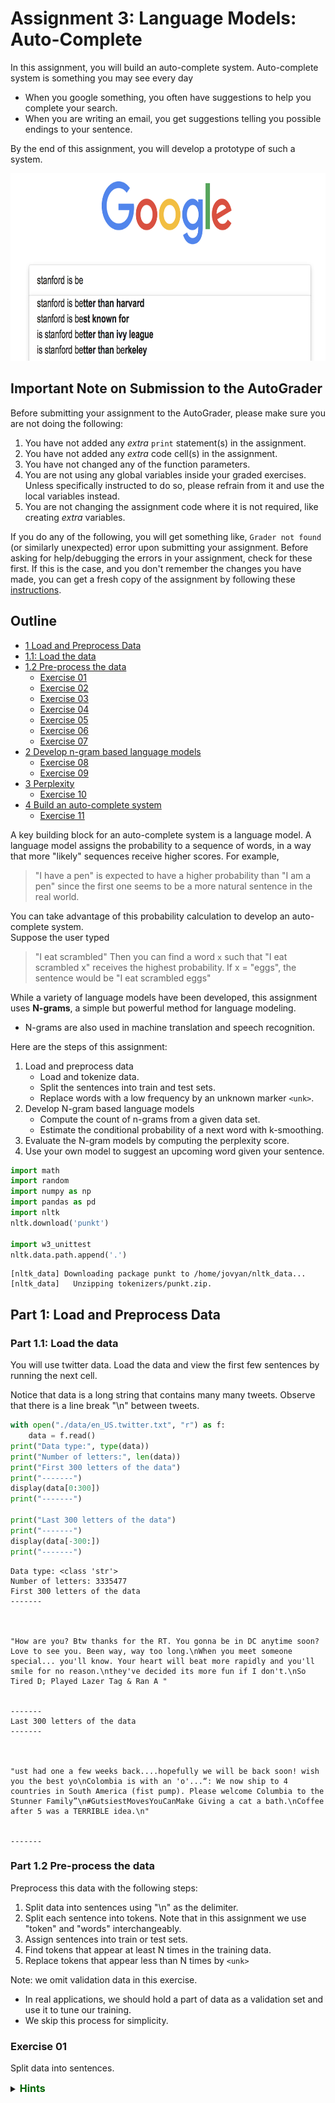 # Assignment 3: Language Models: Auto-Complete

In this assignment, you will build an auto-complete system.  Auto-complete system is something you may see every day
- When you google something, you often have suggestions to help you complete your search. 
- When you are writing an email, you get suggestions telling you possible endings to your sentence.  

By the end of this assignment, you will develop a prototype of such a system.

<img src = "./images/stanford.png" style="width:700px;height:300px;"/>

## Important Note on Submission to the AutoGrader

Before submitting your assignment to the AutoGrader, please make sure you are not doing the following:

1. You have not added any _extra_ `print` statement(s) in the assignment.
2. You have not added any _extra_ code cell(s) in the assignment.
3. You have not changed any of the function parameters.
4. You are not using any global variables inside your graded exercises. Unless specifically instructed to do so, please refrain from it and use the local variables instead.
5. You are not changing the assignment code where it is not required, like creating _extra_ variables.

If you do any of the following, you will get something like, `Grader not found` (or similarly unexpected) error upon submitting your assignment. Before asking for help/debugging the errors in your assignment, check for these first. If this is the case, and you don't remember the changes you have made, you can get a fresh copy of the assignment by following these [instructions](https://www.coursera.org/learn/probabilistic-models-in-nlp/supplement/saGQf/how-to-refresh-your-workspace).

## Outline
- [1 Load and Preprocess Data](#1)
- [1.1: Load the data](#1.1)
- [1.2 Pre-process the data](#1.2)
    - [Exercise 01](#ex-01)
    - [Exercise 02](#ex-02)
    - [Exercise 03](#ex-03)
    - [Exercise 04](#ex-04)
    - [Exercise 05](#ex-05)
    - [Exercise 06](#ex-06)
    - [Exercise 07](#ex-07)
- [2 Develop n-gram based language models](#2)
    - [Exercise 08](#ex-08)
    - [Exercise 09](#ex-09)    
- [3 Perplexity](#3)
    - [Exercise 10](#ex-10)
- [4 Build an auto-complete system](#4)
    - [Exercise 11](#ex-11)

A key building block for an auto-complete system is a language model.
A language model assigns the probability to a sequence of words, in a way that more "likely" sequences receive higher scores.  For example, 
>"I have a pen" 
is expected to have a higher probability than 
>"I am a pen"
since the first one seems to be a more natural sentence in the real world.

You can take advantage of this probability calculation to develop an auto-complete system.  
Suppose the user typed 
>"I eat scrambled"
Then you can find a word `x`  such that "I eat scrambled x" receives the highest probability.  If x = "eggs", the sentence would be
>"I eat scrambled eggs"

While a variety of language models have been developed, this assignment uses **N-grams**, a simple but powerful method for language modeling.
- N-grams are also used in machine translation and speech recognition. 


Here are the steps of this assignment:

1. Load and preprocess data
    - Load and tokenize data.
    - Split the sentences into train and test sets.
    - Replace words with a low frequency by an unknown marker `<unk>`.
1. Develop N-gram based language models
    - Compute the count of n-grams from a given data set.
    - Estimate the conditional probability of a next word with k-smoothing.
1. Evaluate the N-gram models by computing the perplexity score.
1. Use your own model to suggest an upcoming word given your sentence. 


```python
import math
import random
import numpy as np
import pandas as pd
import nltk
nltk.download('punkt')

import w3_unittest
nltk.data.path.append('.')
```

    [nltk_data] Downloading package punkt to /home/jovyan/nltk_data...
    [nltk_data]   Unzipping tokenizers/punkt.zip.


<a name='1'></a>
## Part 1: Load and Preprocess Data

<a name='1.1'></a>
### Part 1.1: Load the data
You will use twitter data.
Load the data and view the first few sentences by running the next cell.

Notice that data is a long string that contains many many tweets.
Observe that there is a line break "\n" between tweets.


```python
with open("./data/en_US.twitter.txt", "r") as f:
    data = f.read()
print("Data type:", type(data))
print("Number of letters:", len(data))
print("First 300 letters of the data")
print("-------")
display(data[0:300])
print("-------")

print("Last 300 letters of the data")
print("-------")
display(data[-300:])
print("-------")
```

    Data type: <class 'str'>
    Number of letters: 3335477
    First 300 letters of the data
    -------



    "How are you? Btw thanks for the RT. You gonna be in DC anytime soon? Love to see you. Been way, way too long.\nWhen you meet someone special... you'll know. Your heart will beat more rapidly and you'll smile for no reason.\nthey've decided its more fun if I don't.\nSo Tired D; Played Lazer Tag & Ran A "


    -------
    Last 300 letters of the data
    -------



    "ust had one a few weeks back....hopefully we will be back soon! wish you the best yo\nColombia is with an 'o'...“: We now ship to 4 countries in South America (fist pump). Please welcome Columbia to the Stunner Family”\n#GutsiestMovesYouCanMake Giving a cat a bath.\nCoffee after 5 was a TERRIBLE idea.\n"


    -------


<a name='1.2'></a>
### Part 1.2 Pre-process the data

Preprocess this data with the following steps:

1. Split data into sentences using "\n" as the delimiter.
1. Split each sentence into tokens. Note that in this assignment we use "token" and "words" interchangeably.
1. Assign sentences into train or test sets.
1. Find tokens that appear at least N times in the training data.
1. Replace tokens that appear less than N times by `<unk>`


Note: we omit validation data in this exercise.
- In real applications, we should hold a part of data as a validation set and use it to tune our training.
- We skip this process for simplicity.

<a name='ex-01'></a>
### Exercise 01

Split data into sentences.

<details>    
<summary>
    <font size="3" color="darkgreen"><b>Hints</b></font>
</summary>
<p>
<ul>
    <li> Use <a href="https://docs.python.org/3/library/stdtypes.html?highlight=split#str.split" >str.split</a> </li>
</ul>
</p>


```python
# UNIT TEST COMMENT: Candidate for Table Driven Tests 
### UNQ_C1 GRADED_FUNCTION: split_to_sentences ###
def split_to_sentences(data):
    """
    Split data by linebreak "\n"
    
    Args:
        data: str
    
    Returns:
        A list of sentences
    """
    ### START CODE HERE ###
    sentences = data.split("\n")
    ### END CODE HERE ###
    
    # Additional clearning (This part is already implemented)
    # - Remove leading and trailing spaces from each sentence
    # - Drop sentences if they are empty strings.
    sentences = [s.strip() for s in sentences]
    sentences = [s for s in sentences if len(s) > 0]
    
    return sentences    
```


```python
# test your code
x = """
I have a pen.\nI have an apple. \nAh\nApple pen.\n
"""
print(x)

split_to_sentences(x)
```

    
    I have a pen.
    I have an apple. 
    Ah
    Apple pen.
    
    





    ['I have a pen.', 'I have an apple.', 'Ah', 'Apple pen.']



Expected answer: 
```CPP
['I have a pen.', 'I have an apple.', 'Ah', 'Apple pen.']
```


```python
# Test your function
w3_unittest.test_split_to_sentences(split_to_sentences)
```

    [92m All tests passed


<a name='ex-02'></a>
### Exercise 02
The next step is to tokenize sentences (split a sentence into a list of words). 
- Convert all tokens into lower case so that words which are capitalized (for example, at the start of a sentence) in the original text are treated the same as the lowercase versions of the words.
- Append each tokenized list of words into a list of tokenized sentences.

<details>    
<summary>
    <font size="3" color="darkgreen"><b>Hints</b></font>
</summary>
<p>
<ul>
    <li>Use <a href="https://docs.python.org/3/library/stdtypes.html?highlight=split#str.lower" >str.lower</a> to convert strings to lowercase. </li>
    <li>Please use <a href="https://www.nltk.org/api/nltk.tokenize.html#nltk.tokenize.punkt.PunktLanguageVars.word_tokenize" >nltk.word_tokenize</a> to split sentences into tokens.</li>
    <li>If you used str.split instead of nltk.word_tokenize, there are additional edge cases to handle, such as the punctuation (comma, period) that follows a word.</li>
</ul>
</p>



```python
# UNIT TEST COMMENT: Candidate for Table Driven Tests 
### UNQ_C2 GRADED_FUNCTION: tokenize_sentences ###
def tokenize_sentences(sentences):
    """
    Tokenize sentences into tokens (words)
    
    Args:
        sentences: List of strings
    
    Returns:
        List of lists of tokens
    """
    
    # Initialize the list of lists of tokenized sentences
    tokenized_sentences = []
    ### START CODE HERE ###
    
    # Go through each sentence
    for sentence in sentences: # complete this line
        
        # Convert to lowercase letters
        sentence = sentence.lower()
        
        # Convert into a list of words
        tokenized = nltk.word_tokenize(sentence)
        
        # append the list of words to the list of lists
        tokenized_sentences.append(tokenized)
    
    ### END CODE HERE ###
    
    return tokenized_sentences
```


```python
# test your code
sentences = ["Sky is blue.", "Leaves are green.", "Roses are red."]
tokenize_sentences(sentences)
```




    [['sky', 'is', 'blue', '.'],
     ['leaves', 'are', 'green', '.'],
     ['roses', 'are', 'red', '.']]



### Expected output

```CPP
[['sky', 'is', 'blue', '.'],
 ['leaves', 'are', 'green', '.'],
 ['roses', 'are', 'red', '.']]
```


```python
# Test your function
w3_unittest.test_tokenize_sentences(tokenize_sentences)
```

    [92m All tests passed


<a name='ex-03'></a>
### Exercise 03


Use the two functions that you have just implemented to get the tokenized data.
- split the data into sentences
- tokenize those sentences


```python
# UNIT TEST COMMENT: Candidate for Table Driven Tests 
### UNQ_C3 GRADED_FUNCTION: get_tokenized_data ###
def get_tokenized_data(data):
    """
    Make a list of tokenized sentences
    
    Args:
        data: String
    
    Returns:
        List of lists of tokens
    """
    ### START CODE HERE ###
    
    # Get the sentences by splitting up the data
    sentences = split_to_sentences(data)
    
    # Get the list of lists of tokens by tokenizing the sentences
    tokenized_sentences = tokenize_sentences(sentences)
    
    ### END CODE HERE ###
    
    return tokenized_sentences
```


```python
# test your function
x = "Sky is blue.\nLeaves are green\nRoses are red."
get_tokenized_data(x)
```




    [['sky', 'is', 'blue', '.'],
     ['leaves', 'are', 'green'],
     ['roses', 'are', 'red', '.']]



##### Expected outcome

```CPP
[['sky', 'is', 'blue', '.'],
 ['leaves', 'are', 'green'],
 ['roses', 'are', 'red', '.']]
```


```python
# Test your function
w3_unittest.test_get_tokenized_data(get_tokenized_data)
```

    [92m All tests passed


### Split into train and test sets

Now run the cell below to split data into training and test sets.


```python
tokenized_data = get_tokenized_data(data)
random.seed(87)
random.shuffle(tokenized_data)

train_size = int(len(tokenized_data) * 0.8)
train_data = tokenized_data[0:train_size]
test_data = tokenized_data[train_size:]
```


```python
print("{} data are split into {} train and {} test set".format(
    len(tokenized_data), len(train_data), len(test_data)))

print("First training sample:")
print(train_data[0])
      
print("First test sample")
print(test_data[0])
```

    47961 data are split into 38368 train and 9593 test set
    First training sample:
    ['i', 'personally', 'would', 'like', 'as', 'our', 'official', 'glove', 'of', 'the', 'team', 'local', 'company', 'and', 'quality', 'production']
    First test sample
    ['that', 'picture', 'i', 'just', 'seen', 'whoa', 'dere', '!', '!', '>', '>', '>', '>', '>', '>', '>']


##### Expected output

```CPP
47961 data are split into 38368 train and 9593 test set
First training sample:
['i', 'personally', 'would', 'like', 'as', 'our', 'official', 'glove', 'of', 'the', 'team', 'local', 'company', 'and', 'quality', 'production']
First test sample
['that', 'picture', 'i', 'just', 'seen', 'whoa', 'dere', '!', '!', '>', '>', '>', '>', '>', '>', '>']
```

<a name='ex-04'></a>
### Exercise 04

You won't use all the tokens (words) appearing in the data for training.  Instead, you will use the more frequently used words.  
- You will focus on the words that appear at least N times in the data.
- First count how many times each word appears in the data.

You will need a double for-loop, one for sentences and the other for tokens within a sentence.


<details>    
<summary>
    <font size="3" color="darkgreen"><b>Hints</b></font>
</summary>
<p>
<ul>
    <li>If you decide to import and use defaultdict, remember to cast the dictionary back to a regular 'dict' before returning it. </li>
</ul>
</p>



```python
# UNIT TEST COMMENT: Candidate for Table Driven Tests 
### UNQ_C4 GRADED_FUNCTION: count_words ###
def count_words(tokenized_sentences):
    """
    Count the number of word appearence in the tokenized sentences
    
    Args:
        tokenized_sentences: List of lists of strings
    
    Returns:
        dict that maps word (str) to the frequency (int)
    """
            
    word_counts = {}
    ### START CODE HERE ###
    
    # Loop through each sentence
    for sentence in tokenized_sentences: # complete this line
        
        # Go through each token in the sentence
        for token in sentence: # complete this line

            # If the token is not in the dictionary yet, set the count to 1
            if not token in word_counts: # complete this line with the proper condition
                word_counts[token] = 1
            
            # If the token is already in the dictionary, increment the count by 1
            else:
                word_counts[token] += 1

    ### END CODE HERE ###
    
    return word_counts
```


```python
# test your code
tokenized_sentences = [['sky', 'is', 'blue', '.'],
                       ['leaves', 'are', 'green', '.'],
                       ['roses', 'are', 'red', '.']]
count_words(tokenized_sentences)
```




    {'sky': 1,
     'is': 1,
     'blue': 1,
     '.': 3,
     'leaves': 1,
     'are': 2,
     'green': 1,
     'roses': 1,
     'red': 1}



##### Expected output

Note that the order may differ.

```CPP
{'sky': 1,
 'is': 1,
 'blue': 1,
 '.': 3,
 'leaves': 1,
 'are': 2,
 'green': 1,
 'roses': 1,
 'red': 1}
```


```python
# Test your function
w3_unittest.test_count_words(count_words)
```

    [92m All tests passed


### Handling 'Out of Vocabulary' words

If your model is performing autocomplete, but encounters a word that it never saw during training, it won't have an input word to help it determine the next word to suggest. The model will not be able to predict the next word because there are no counts for the current word. 
- This 'new' word is called an 'unknown word', or <b>out of vocabulary (OOV)</b> words.
- The percentage of unknown words in the test set is called the <b> OOV </b> rate. 

To handle unknown words during prediction, use a special token to represent all unknown words 'unk'. 
- Modify the training data so that it has some 'unknown' words to train on.
- Words to convert into "unknown" words are those that do not occur very frequently in the training set.
- Create a list of the most frequent words in the training set, called the <b> closed vocabulary </b>. 
- Convert all the other words that are not part of the closed vocabulary to the token 'unk'. 




<a name='ex-05'></a>
### Exercise 05

You will now create a function that takes in a text document and a threshold `count_threshold`.
- Any word whose count is greater than or equal to the threshold `count_threshold` is kept in the closed vocabulary.
- Returns the word closed vocabulary list. 


```python
# UNIT TEST COMMENT: Candidate for Table Driven Tests 
### UNQ_C5 GRADED_FUNCTION: get_words_with_nplus_frequency ###
def get_words_with_nplus_frequency(tokenized_sentences, count_threshold):
    """
    Find the words that appear N times or more
    
    Args:
        tokenized_sentences: List of lists of sentences
        count_threshold: minimum number of occurrences for a word to be in the closed vocabulary.
    
    Returns:
        List of words that appear N times or more
    """
    # Initialize an empty list to contain the words that
    # appear at least 'minimum_freq' times.
    closed_vocab = []
    
    # Get the word couts of the tokenized sentences
    # Use the function that you defined earlier to count the words
    word_counts = count_words(tokenized_sentences)
    
    ### START CODE HERE ###
#   UNIT TEST COMMENT: Whole thing can be one-lined with list comprehension
#   filtered_words = None
    
    # for each word and its count
    for word, cnt in word_counts.items(): # complete this line
        
        # check that the word's count
        # is at least as great as the minimum count
        if cnt >= count_threshold: # complete this line with the proper condition
            
            # append the word to the list
            closed_vocab.append(word)
    ### END CODE HERE ###
    
    return closed_vocab
```


```python
# test your code
tokenized_sentences = [['sky', 'is', 'blue', '.'],
                       ['leaves', 'are', 'green', '.'],
                       ['roses', 'are', 'red', '.']]
tmp_closed_vocab = get_words_with_nplus_frequency(tokenized_sentences, count_threshold=2)
print(f"Closed vocabulary:")
print(tmp_closed_vocab)
```

    Closed vocabulary:
    ['.', 'are']


##### Expected output

```CPP
Closed vocabulary:
['.', 'are']
```


```python
# Test your function
w3_unittest.test_get_words_with_nplus_frequency(get_words_with_nplus_frequency)
```

    [92m All tests passed


<a name='ex-06'></a>
### Exercise 06

The words that appear `count_threshold` times or more are in the closed vocabulary. 
- All other words are regarded as `unknown`.
- Replace words not in the closed vocabulary with the token `<unk>`.


```python
# UNIT TEST COMMENT: Candidate for Table Driven Tests 
### UNQ_C6 GRADED_FUNCTION: replace_oov_words_by_unk ###
def replace_oov_words_by_unk(tokenized_sentences, vocabulary, unknown_token="<unk>"):
    """
    Replace words not in the given vocabulary with '<unk>' token.
    
    Args:
        tokenized_sentences: List of lists of strings
        vocabulary: List of strings that we will use
        unknown_token: A string representing unknown (out-of-vocabulary) words
    
    Returns:
        List of lists of strings, with words not in the vocabulary replaced
    """
    
    # Place vocabulary into a set for faster search
    vocabulary = set(vocabulary)
    
    # Initialize a list that will hold the sentences
    # after less frequent words are replaced by the unknown token
    replaced_tokenized_sentences = []
    
    # Go through each sentence
    for sentence in tokenized_sentences:
        
        # Initialize the list that will contain
        # a single sentence with "unknown_token" replacements
        replaced_sentence = []
        ### START CODE HERE (Replace instances of 'None' with your code) ###

        # for each token in the sentence
        for token in sentence: # complete this line
            
            # Check if the token is in the closed vocabulary
            if token in vocabulary: # complete this line with the proper condition
                # If so, append the word to the replaced_sentence
                replaced_sentence.append(token)
            else:
                # otherwise, append the unknown token instead
                replaced_sentence.append(unknown_token)
        ### END CODE HERE ###
        
        # Append the list of tokens to the list of lists
        replaced_tokenized_sentences.append(replaced_sentence)
    return replaced_tokenized_sentences
```


```python
tokenized_sentences = [["dogs", "run"], ["cats", "sleep"]]
vocabulary = ["dogs", "sleep"]
tmp_replaced_tokenized_sentences = replace_oov_words_by_unk(tokenized_sentences, vocabulary)
print(f"Original sentence:")
print(tokenized_sentences)
print(f"tokenized_sentences with less frequent words converted to '<unk>':")
print(tmp_replaced_tokenized_sentences)
```

    Original sentence:
    [['dogs', 'run'], ['cats', 'sleep']]
    tokenized_sentences with less frequent words converted to '<unk>':
    [['dogs', '<unk>'], ['<unk>', 'sleep']]


### Expected answer

```CPP
Original sentence:
[['dogs', 'run'], ['cats', 'sleep']]
tokenized_sentences with less frequent words converted to '<unk>':
[['dogs', '<unk>'], ['<unk>', 'sleep']]
```


```python
# Test your function
w3_unittest.test_replace_oov_words_by_unk(replace_oov_words_by_unk)
```

    [92m All tests passed


<a name='ex-07'></a>
### Exercise 07

Now we are ready to process our data by combining the functions that you just implemented.

1. Find tokens that appear at least count_threshold times in the training data.
1. Replace tokens that appear less than count_threshold times by "<unk\>" both for training and test data.


```python
# UNIT TEST COMMENT: Candidate for Table Driven Tests 
### UNQ_C7 GRADED_FUNCTION: preprocess_data ###
def preprocess_data(train_data, test_data, count_threshold, unknown_token="<unk>", get_words_with_nplus_frequency=get_words_with_nplus_frequency, replace_oov_words_by_unk=replace_oov_words_by_unk):
    """
    Preprocess data, i.e.,
        - Find tokens that appear at least N times in the training data.
        - Replace tokens that appear less than N times by "<unk>" both for training and test data.        
    Args:
        train_data, test_data: List of lists of strings.
        count_threshold: Words whose count is less than this are 
                      treated as unknown.
    
    Returns:
        Tuple of
        - training data with low frequent words replaced by "<unk>"
        - test data with low frequent words replaced by "<unk>"
        - vocabulary of words that appear n times or more in the training data
    """
    ### START CODE HERE ###

    # Get the closed vocabulary using the train data
    vocabulary = get_words_with_nplus_frequency(train_data, count_threshold)
    
    # For the train data, replace less common words with "<unk>"
    train_data_replaced = replace_oov_words_by_unk(train_data, vocabulary, unknown_token)
    
    # For the test data, replace less common words with "<unk>"
    test_data_replaced = replace_oov_words_by_unk(test_data, vocabulary, unknown_token)
    
    ### END CODE HERE ###
    return train_data_replaced, test_data_replaced, vocabulary
```


```python
# test your code
tmp_train = [['sky', 'is', 'blue', '.'],
     ['leaves', 'are', 'green']]
tmp_test = [['roses', 'are', 'red', '.']]

tmp_train_repl, tmp_test_repl, tmp_vocab = preprocess_data(tmp_train, 
                                                           tmp_test, 
                                                           count_threshold = 1
                                                          )

print("tmp_train_repl")
print(tmp_train_repl)
print()
print("tmp_test_repl")
print(tmp_test_repl)
print()
print("tmp_vocab")
print(tmp_vocab)
```

    tmp_train_repl
    [['sky', 'is', 'blue', '.'], ['leaves', 'are', 'green']]
    
    tmp_test_repl
    [['<unk>', 'are', '<unk>', '.']]
    
    tmp_vocab
    ['sky', 'is', 'blue', '.', 'leaves', 'are', 'green']


##### Expected outcome

```CPP
tmp_train_repl
[['sky', 'is', 'blue', '.'], ['leaves', 'are', 'green']]

tmp_test_repl
[['<unk>', 'are', '<unk>', '.']]

tmp_vocab
['sky', 'is', 'blue', '.', 'leaves', 'are', 'green']
```


```python
# Test your function
w3_unittest.test_preprocess_data(preprocess_data)
```

    [92m All tests passed


### Preprocess the train and test data
Run the cell below to complete the preprocessing both for training and test sets.


```python
minimum_freq = 2
train_data_processed, test_data_processed, vocabulary = preprocess_data(train_data, 
                                                                        test_data, 
                                                                        minimum_freq)
```


```python
print("First preprocessed training sample:")
print(train_data_processed[0])
print()
print("First preprocessed test sample:")
print(test_data_processed[0])
print()
print("First 10 vocabulary:")
print(vocabulary[0:10])
print()
print("Size of vocabulary:", len(vocabulary))
```

    First preprocessed training sample:
    ['i', 'personally', 'would', 'like', 'as', 'our', 'official', 'glove', 'of', 'the', 'team', 'local', 'company', 'and', 'quality', 'production']
    
    First preprocessed test sample:
    ['that', 'picture', 'i', 'just', 'seen', 'whoa', 'dere', '!', '!', '>', '>', '>', '>', '>', '>', '>']
    
    First 10 vocabulary:
    ['i', 'personally', 'would', 'like', 'as', 'our', 'official', 'glove', 'of', 'the']
    
    Size of vocabulary: 14821


##### Expected output

```CPP
First preprocessed training sample:
['i', 'personally', 'would', 'like', 'as', 'our', 'official', 'glove', 'of', 'the', 'team', 'local', 'company', 'and', 'quality', 'production']

First preprocessed test sample:
['that', 'picture', 'i', 'just', 'seen', 'whoa', 'dere', '!', '!', '>', '>', '>', '>', '>', '>', '>']

First 10 vocabulary:
['i', 'personally', 'would', 'like', 'as', 'our', 'official', 'glove', 'of', 'the']

Size of vocabulary: 14821
```

You are done with the preprocessing section of the assignment.
Objects `train_data_processed`, `test_data_processed`, and `vocabulary` will be used in the rest of the exercises.

<a name='2'></a>
## Part 2: Develop n-gram based language models

In this section, you will develop the n-grams language model.
- Assume the probability of the next word depends only on the previous n-gram.
- The previous n-gram is the series of the previous 'n' words.

The conditional probability for the word at position 't' in the sentence, given that the words preceding it are $w_{t-n}\cdots w_{t-2}, w_{t-1}$ is:

$$ P(w_t | w_{t-n}\dots w_{t-1} ) \tag{1}$$

You can estimate this probability  by counting the occurrences of these series of words in the training data.
- The probability can be estimated as a ratio, where
- The numerator is the number of times word 't' appears after words t-n through t-1 appear in the training data.
- The denominator is the number of times word t-n through t-1 appears in the training data.


$$ \hat{P}(w_t | w_{t-n} \dots w_{t-1}) = \frac{C(w_{t-n}\dots w_{t-1}, w_t)}{C(w_{t-n}\dots w_{t-1})} \tag{2} $$


- The function $C(\cdots)$ denotes the number of occurence of the given sequence. 
- $\hat{P}$ means the estimation of $P$. 
- Notice that denominator of the equation (2) is the number of occurence of the previous $n$ words, and the numerator is the same sequence followed by the word $w_t$.

Later, you will modify the equation (2) by adding k-smoothing, which avoids errors when any counts are zero.

The equation (2) tells us that to estimate probabilities based on n-grams, you need the counts of n-grams (for denominator) and (n+1)-grams (for numerator).

<a name='ex-08'></a>
### Exercise 08
Next, you will implement a function that computes the counts of n-grams for an arbitrary number $n$.

When computing the counts for n-grams, prepare the sentence beforehand by prepending $n-1$ starting markers "<s\>" to indicate the beginning of the sentence.  
- For example, in the tri-gram model (n=3), a sequence with two start tokens "<s\>" should predict the first word of a sentence.
- So, if the sentence is "I like food", modify it to be "<s\> <s\> I like food".
- Also prepare the sentence for counting by appending an end token "<e\>" so that the model can predict when to finish a sentence.

Technical note: In this implementation, you will store the counts as a dictionary.
- The key of each key-value pair in the dictionary is a **tuple** of n words (and not a list)
- The value in the key-value pair is the number of occurrences.  
- The reason for using a tuple as a key instead of a list is because a list in Python is a mutable object (it can be changed after it is first created).  A tuple is "immutable", so it cannot be altered after it is first created.  This makes a tuple suitable as a data type for the key in a dictionary.
- Although for a n-gram you need to use n-1 starting markers for a sentence, you will want to prepend n starting markers in order to use them to compute the initial probability for the (n+1)-gram later in the assignment.

<details>    
<summary>
    <font size="3" color="darkgreen"><b>Hints</b></font>
</summary>
<p>
<ul>
    <li> To prepend or append, you can create lists and concatenate them using the + operator </li>
    <li> To create a list of a repeated value, you can follow this syntax: <code>['a'] * 3</code> to get <code>['a','a','a']</code> </li>
    <li>To set the range for index 'i', think of this example: An n-gram where n=2 (bigram), and the sentence is length N=5 (including one start token and one end token).  So the index positions are <code>[0,1,2,3,4]</code>.  The largest index 'i' where a bigram can start is at position i=3, because the word tokens at position 3 and 4 will form the bigram. </li>
    <li>Remember that the <code>range()</code> function excludes the value that is used for the maximum of the range.  <code> range(3) </code> produces (0,1,2) but excludes 3. </li>
</ul>
</p>



```python
# UNIT TEST COMMENT: Candidate for Table Driven Tests 
### UNQ_C8 GRADED FUNCTION: count_n_grams ###
def count_n_grams(data, n, start_token='<s>', end_token = '<e>'):
    """
    Count all n-grams in the data
    
    Args:
        data: List of lists of words
        n: number of words in a sequence
    
    Returns:
        A dictionary that maps a tuple of n-words to its frequency
    """
    
    # Initialize dictionary of n-grams and their counts
    n_grams = {}

    ### START CODE HERE ###
    
    # Go through each sentence in the data
    for sentence in data: # complete this line
        
        # prepend start token n times, and  append the end token one time
        sentence = [start_token]*n + sentence + [end_token]
        
        # convert list to tuple
        # So that the sequence of words can be used as
        # a key in the dictionary
        sentence = tuple(sentence)
        
        # Use 'i' to indicate the start of the n-gram
        # from index 0
        # to the last index where the end of the n-gram
        # is within the sentence.
        
        for i in range(len(sentence) - (n - 1)): # complete this line

            # Get the n-gram from i to i+n
            n_gram = sentence[i: i + n]
            
            # check if the n-gram is in the dictionary
            if n_gram in n_grams: # complete this line with the proper condition
            
                # Increment the count for this n-gram
                n_grams[n_gram] += 1
            else:
                # Initialize this n-gram count to 1
                n_grams[n_gram] = 1
    
            ### END CODE HERE ###
    return n_grams
```


```python
# test your code
# CODE REVIEW COMMENT: Outcome does not match expected outcome
sentences = [['i', 'like', 'a', 'cat'],
             ['this', 'dog', 'is', 'like', 'a', 'cat']]
print("Uni-gram:")
print(count_n_grams(sentences, 1))
print("Bi-gram:")
print(count_n_grams(sentences, 2))
```

    Uni-gram:
    {('<s>',): 2, ('i',): 1, ('like',): 2, ('a',): 2, ('cat',): 2, ('<e>',): 2, ('this',): 1, ('dog',): 1, ('is',): 1}
    Bi-gram:
    {('<s>', '<s>'): 2, ('<s>', 'i'): 1, ('i', 'like'): 1, ('like', 'a'): 2, ('a', 'cat'): 2, ('cat', '<e>'): 2, ('<s>', 'this'): 1, ('this', 'dog'): 1, ('dog', 'is'): 1, ('is', 'like'): 1}


Expected outcome:

```CPP
Uni-gram:
{('<s>',): 2, ('i',): 1, ('like',): 2, ('a',): 2, ('cat',): 2, ('<e>',): 2, ('this',): 1, ('dog',): 1, ('is',): 1}
Bi-gram:
{('<s>', '<s>'): 2, ('<s>', 'i'): 1, ('i', 'like'): 1, ('like', 'a'): 2, ('a', 'cat'): 2, ('cat', '<e>'): 2, ('<s>', 'this'): 1, ('this', 'dog'): 1, ('dog', 'is'): 1, ('is', 'like'): 1}
```

Take a look to the `('<s>', '<s>')` element in the bi-gram dictionary. Although for a bi-gram you will only require one starting mark, as in the element `('<s>', 'i')`, this `('<s>', '<s>')` element will be helpful when computing the probabilities using tri-grams (the corresponding count will be used as denominator).


```python
# Test your function
w3_unittest.test_count_n_grams(count_n_grams)
```

    [92m All tests passed


<a name='ex-09'></a>
### Exercise 09

Next, estimate the probability of a word given the prior 'n' words using the n-gram counts.

$$ \hat{P}(w_t | w_{t-n} \dots w_{t-1}) = \frac{C(w_{t-n}\dots w_{t-1}, w_t)}{C(w_{t-n}\dots w_{t-1})} \tag{2} $$

This formula doesn't work when a count of an n-gram is zero..
- Suppose we encounter an n-gram that did not occur in the training data.  
- Then, the equation (2) cannot be evaluated (it becomes zero divided by zero).

A way to handle zero counts is to add k-smoothing.  
- K-smoothing adds a positive constant $k$ to each numerator and $k \times |V|$ in the denominator, where $|V|$ is the number of words in the vocabulary.

$$ \hat{P}(w_t | w_{t-n} \dots w_{t-1}) = \frac{C(w_{t-n}\dots w_{t-1}, w_t) + k}{C(w_{t-n}\dots w_{t-1}) + k|V|} \tag{3} $$


For n-grams that have a zero count, the equation (3) becomes $\frac{1}{|V|}$.
- This means that any n-gram with zero count has the same probability of $\frac{1}{|V|}$.

Define a function that computes the probability estimate (3) from n-gram counts and a constant $k$.

- The function takes in a dictionary 'n_gram_counts', where the key is the n-gram and the value is the count of that n-gram.
- The function also takes another dictionary n_plus1_gram_counts, which you'll use to find the count for the previous n-gram plus the current word.

<details>    
<summary>
    <font size="3" color="darkgreen"><b>Hints</b></font>
</summary>
<p>
<ul>
    <li>To define a tuple containing a single value, add a comma after that value.  For example: <code>('apple',)</code> is a tuple containing a single string 'apple' </li>
    <li>To concatenate two tuples, use the '+' operator</li>
    <li><a href="" > words </a> </li>
</ul>
</p>



```python
### UNQ_C9 GRADED FUNCTION: estimate_probability ###
def estimate_probability(word, previous_n_gram, 
                         n_gram_counts, n_plus1_gram_counts, vocabulary_size, k=1.0):
    """
    Estimate the probabilities of a next word using the n-gram counts with k-smoothing
    
    Args:
        word: next word
        previous_n_gram: A sequence of words of length n
        n_gram_counts: Dictionary of counts of n-grams
        n_plus1_gram_counts: Dictionary of counts of (n+1)-grams
        vocabulary_size: number of words in the vocabulary
        k: positive constant, smoothing parameter
    
    Returns:
        A probability
    """
    # convert list to tuple to use it as a dictionary key
    previous_n_gram = tuple(previous_n_gram)
    
    ### START CODE HERE ###
    
    # Set the denominator
    # If the previous n-gram exists in the dictionary of n-gram counts,
    # Get its count.  Otherwise set the count to zero
    # Use the dictionary that has counts for n-grams
    previous_n_gram_count = n_gram_counts.get(previous_n_gram, 0)
            
    # Calculate the denominator using the count of the previous n gram
    # and apply k-smoothing
    denominator = previous_n_gram_count + k*vocabulary_size

    # Define n plus 1 gram as the previous n-gram plus the current word as a tuple
    n_plus1_gram = previous_n_gram + tuple([word])
  
    # Set the count to the count in the dictionary,
    # otherwise 0 if not in the dictionary
    # use the dictionary that has counts for the n-gram plus current word    
    n_plus1_gram_count = n_plus1_gram_counts.get(n_plus1_gram, 0)
            
    # Define the numerator use the count of the n-gram plus current word,
    # and apply smoothing
    numerator = n_plus1_gram_count + k
        
    # Calculate the probability as the numerator divided by denominator
    probability = numerator / denominator
    
    ### END CODE HERE ###
    
    return probability
```


```python
# test your code
sentences = [['i', 'like', 'a', 'cat'],
             ['this', 'dog', 'is', 'like', 'a', 'cat']]
unique_words = list(set(sentences[0] + sentences[1]))

unigram_counts = count_n_grams(sentences, 1)
bigram_counts = count_n_grams(sentences, 2)
tmp_prob = estimate_probability("cat", "a", unigram_counts, bigram_counts, len(unique_words), k=1)

print(f"The estimated probability of word 'cat' given the previous n-gram 'a' is: {tmp_prob:.4f}")
```

    The estimated probability of word 'cat' given the previous n-gram 'a' is: 0.3333


##### Expected output

```CPP
The estimated probability of word 'cat' given the previous n-gram 'a' is: 0.3333
```


```python
# Test your function
w3_unittest.test_estimate_probability(estimate_probability)
```

    [92m All tests passed


### Estimate probabilities for all words

The function defined below loops over all words in vocabulary to calculate probabilities for all possible words.
- This function is provided for you.


```python
def estimate_probabilities(previous_n_gram, n_gram_counts, n_plus1_gram_counts, vocabulary, end_token='<e>', unknown_token="<unk>",  k=1.0):
    """
    Estimate the probabilities of next words using the n-gram counts with k-smoothing
    
    Args:
        previous_n_gram: A sequence of words of length n
        n_gram_counts: Dictionary of counts of n-grams
        n_plus1_gram_counts: Dictionary of counts of (n+1)-grams
        vocabulary: List of words
        k: positive constant, smoothing parameter
    
    Returns:
        A dictionary mapping from next words to the probability.
    """
    # convert list to tuple to use it as a dictionary key
    previous_n_gram = tuple(previous_n_gram)    
    
    # add <e> <unk> to the vocabulary
    # <s> is not needed since it should not appear as the next word
    vocabulary = vocabulary + [end_token, unknown_token]    
    vocabulary_size = len(vocabulary)    
    
    probabilities = {}
    for word in vocabulary:
        probability = estimate_probability(word, previous_n_gram, 
                                           n_gram_counts, n_plus1_gram_counts, 
                                           vocabulary_size, k=k)
                
        probabilities[word] = probability

    return probabilities
```


```python
# test your code
sentences = [['i', 'like', 'a', 'cat'],
             ['this', 'dog', 'is', 'like', 'a', 'cat']]
unique_words = list(set(sentences[0] + sentences[1]))
unigram_counts = count_n_grams(sentences, 1)
bigram_counts = count_n_grams(sentences, 2)

estimate_probabilities("a", unigram_counts, bigram_counts, unique_words, k=1)
```




    {'a': 0.09090909090909091,
     'is': 0.09090909090909091,
     'like': 0.09090909090909091,
     'this': 0.09090909090909091,
     'i': 0.09090909090909091,
     'cat': 0.2727272727272727,
     'dog': 0.09090909090909091,
     '<e>': 0.09090909090909091,
     '<unk>': 0.09090909090909091}



##### Expected output

```CPP
{'cat': 0.2727272727272727,
 'i': 0.09090909090909091,
 'this': 0.09090909090909091,
 'a': 0.09090909090909091,
 'is': 0.09090909090909091,
 'like': 0.09090909090909091,
 'dog': 0.09090909090909091,
 '<e>': 0.09090909090909091,
 '<unk>': 0.09090909090909091}
```


```python
# Additional test
trigram_counts = count_n_grams(sentences, 3)
estimate_probabilities(["<s>", "<s>"], bigram_counts, trigram_counts, unique_words, k=1)
```




    {'a': 0.09090909090909091,
     'is': 0.09090909090909091,
     'like': 0.09090909090909091,
     'this': 0.18181818181818182,
     'i': 0.18181818181818182,
     'cat': 0.09090909090909091,
     'dog': 0.09090909090909091,
     '<e>': 0.09090909090909091,
     '<unk>': 0.09090909090909091}



##### Expected output

```CPP
{'cat': 0.09090909090909091,
 'i': 0.18181818181818182,
 'this': 0.18181818181818182,
 'a': 0.09090909090909091,
 'is': 0.09090909090909091,
 'like': 0.09090909090909091,
 'dog': 0.09090909090909091,
 '<e>': 0.09090909090909091,
 '<unk>': 0.09090909090909091}
```

### Count and probability matrices

As we have seen so far, the n-gram counts computed above are sufficient for computing the probabilities of the next word.  
- It can be more intuitive to present them as count or probability matrices.
- The functions defined in the next cells return count or probability matrices.
- This function is provided for you.


```python
def make_count_matrix(n_plus1_gram_counts, vocabulary):
    # add <e> <unk> to the vocabulary
    # <s> is omitted since it should not appear as the next word
    vocabulary = vocabulary + ["<e>", "<unk>"]
    
    # obtain unique n-grams
    n_grams = []
    for n_plus1_gram in n_plus1_gram_counts.keys():
        n_gram = n_plus1_gram[0:-1]        
        n_grams.append(n_gram)
    n_grams = list(set(n_grams))
    
    # mapping from n-gram to row
    row_index = {n_gram:i for i, n_gram in enumerate(n_grams)}    
    # mapping from next word to column
    col_index = {word:j for j, word in enumerate(vocabulary)}    
    
    nrow = len(n_grams)
    ncol = len(vocabulary)
    count_matrix = np.zeros((nrow, ncol))
    for n_plus1_gram, count in n_plus1_gram_counts.items():
        n_gram = n_plus1_gram[0:-1]
        word = n_plus1_gram[-1]
        if word not in vocabulary:
            continue
        i = row_index[n_gram]
        j = col_index[word]
        count_matrix[i, j] = count
    
    count_matrix = pd.DataFrame(count_matrix, index=n_grams, columns=vocabulary)
    return count_matrix
```


```python
sentences = [['i', 'like', 'a', 'cat'],
                 ['this', 'dog', 'is', 'like', 'a', 'cat']]
unique_words = list(set(sentences[0] + sentences[1]))
bigram_counts = count_n_grams(sentences, 2)

print('bigram counts')
display(make_count_matrix(bigram_counts, unique_words))
```

    bigram counts



<div>
<style scoped>
    .dataframe tbody tr th:only-of-type {
        vertical-align: middle;
    }

    .dataframe tbody tr th {
        vertical-align: top;
    }

    .dataframe thead th {
        text-align: right;
    }
</style>
<table border="1" class="dataframe">
  <thead>
    <tr style="text-align: right;">
      <th></th>
      <th>a</th>
      <th>is</th>
      <th>like</th>
      <th>this</th>
      <th>i</th>
      <th>cat</th>
      <th>dog</th>
      <th>&lt;e&gt;</th>
      <th>&lt;unk&gt;</th>
    </tr>
  </thead>
  <tbody>
    <tr>
      <th>(i,)</th>
      <td>0.0</td>
      <td>0.0</td>
      <td>1.0</td>
      <td>0.0</td>
      <td>0.0</td>
      <td>0.0</td>
      <td>0.0</td>
      <td>0.0</td>
      <td>0.0</td>
    </tr>
    <tr>
      <th>(cat,)</th>
      <td>0.0</td>
      <td>0.0</td>
      <td>0.0</td>
      <td>0.0</td>
      <td>0.0</td>
      <td>0.0</td>
      <td>0.0</td>
      <td>2.0</td>
      <td>0.0</td>
    </tr>
    <tr>
      <th>(a,)</th>
      <td>0.0</td>
      <td>0.0</td>
      <td>0.0</td>
      <td>0.0</td>
      <td>0.0</td>
      <td>2.0</td>
      <td>0.0</td>
      <td>0.0</td>
      <td>0.0</td>
    </tr>
    <tr>
      <th>(dog,)</th>
      <td>0.0</td>
      <td>1.0</td>
      <td>0.0</td>
      <td>0.0</td>
      <td>0.0</td>
      <td>0.0</td>
      <td>0.0</td>
      <td>0.0</td>
      <td>0.0</td>
    </tr>
    <tr>
      <th>(&lt;s&gt;,)</th>
      <td>0.0</td>
      <td>0.0</td>
      <td>0.0</td>
      <td>1.0</td>
      <td>1.0</td>
      <td>0.0</td>
      <td>0.0</td>
      <td>0.0</td>
      <td>0.0</td>
    </tr>
    <tr>
      <th>(this,)</th>
      <td>0.0</td>
      <td>0.0</td>
      <td>0.0</td>
      <td>0.0</td>
      <td>0.0</td>
      <td>0.0</td>
      <td>1.0</td>
      <td>0.0</td>
      <td>0.0</td>
    </tr>
    <tr>
      <th>(is,)</th>
      <td>0.0</td>
      <td>0.0</td>
      <td>1.0</td>
      <td>0.0</td>
      <td>0.0</td>
      <td>0.0</td>
      <td>0.0</td>
      <td>0.0</td>
      <td>0.0</td>
    </tr>
    <tr>
      <th>(like,)</th>
      <td>2.0</td>
      <td>0.0</td>
      <td>0.0</td>
      <td>0.0</td>
      <td>0.0</td>
      <td>0.0</td>
      <td>0.0</td>
      <td>0.0</td>
      <td>0.0</td>
    </tr>
  </tbody>
</table>
</div>


##### Expected output

```CPP
bigram counts
          cat    i   this   a  is   like  dog  <e>   <unk>
(<s>,)    0.0   1.0  1.0  0.0  0.0  0.0   0.0  0.0    0.0
(a,)      2.0   0.0  0.0  0.0  0.0  0.0   0.0  0.0    0.0
(this,)   0.0   0.0  0.0  0.0  0.0  0.0   1.0  0.0    0.0
(like,)   0.0   0.0  0.0  2.0  0.0  0.0   0.0  0.0    0.0
(dog,)    0.0   0.0  0.0  0.0  1.0  0.0   0.0  0.0    0.0
(cat,)    0.0   0.0  0.0  0.0  0.0  0.0   0.0  2.0    0.0
(is,)     0.0   0.0  0.0  0.0  0.0  1.0   0.0  0.0    0.0
(i,)      0.0   0.0  0.0  0.0  0.0  1.0   0.0  0.0    0.0
```


```python
# Show trigram counts
print('\ntrigram counts')
trigram_counts = count_n_grams(sentences, 3)
display(make_count_matrix(trigram_counts, unique_words))
```

    
    trigram counts



<div>
<style scoped>
    .dataframe tbody tr th:only-of-type {
        vertical-align: middle;
    }

    .dataframe tbody tr th {
        vertical-align: top;
    }

    .dataframe thead th {
        text-align: right;
    }
</style>
<table border="1" class="dataframe">
  <thead>
    <tr style="text-align: right;">
      <th></th>
      <th>a</th>
      <th>is</th>
      <th>like</th>
      <th>this</th>
      <th>i</th>
      <th>cat</th>
      <th>dog</th>
      <th>&lt;e&gt;</th>
      <th>&lt;unk&gt;</th>
    </tr>
  </thead>
  <tbody>
    <tr>
      <th>(&lt;s&gt;, this)</th>
      <td>0.0</td>
      <td>0.0</td>
      <td>0.0</td>
      <td>0.0</td>
      <td>0.0</td>
      <td>0.0</td>
      <td>1.0</td>
      <td>0.0</td>
      <td>0.0</td>
    </tr>
    <tr>
      <th>(a, cat)</th>
      <td>0.0</td>
      <td>0.0</td>
      <td>0.0</td>
      <td>0.0</td>
      <td>0.0</td>
      <td>0.0</td>
      <td>0.0</td>
      <td>2.0</td>
      <td>0.0</td>
    </tr>
    <tr>
      <th>(is, like)</th>
      <td>1.0</td>
      <td>0.0</td>
      <td>0.0</td>
      <td>0.0</td>
      <td>0.0</td>
      <td>0.0</td>
      <td>0.0</td>
      <td>0.0</td>
      <td>0.0</td>
    </tr>
    <tr>
      <th>(&lt;s&gt;, i)</th>
      <td>0.0</td>
      <td>0.0</td>
      <td>1.0</td>
      <td>0.0</td>
      <td>0.0</td>
      <td>0.0</td>
      <td>0.0</td>
      <td>0.0</td>
      <td>0.0</td>
    </tr>
    <tr>
      <th>(&lt;s&gt;, &lt;s&gt;)</th>
      <td>0.0</td>
      <td>0.0</td>
      <td>0.0</td>
      <td>1.0</td>
      <td>1.0</td>
      <td>0.0</td>
      <td>0.0</td>
      <td>0.0</td>
      <td>0.0</td>
    </tr>
    <tr>
      <th>(like, a)</th>
      <td>0.0</td>
      <td>0.0</td>
      <td>0.0</td>
      <td>0.0</td>
      <td>0.0</td>
      <td>2.0</td>
      <td>0.0</td>
      <td>0.0</td>
      <td>0.0</td>
    </tr>
    <tr>
      <th>(dog, is)</th>
      <td>0.0</td>
      <td>0.0</td>
      <td>1.0</td>
      <td>0.0</td>
      <td>0.0</td>
      <td>0.0</td>
      <td>0.0</td>
      <td>0.0</td>
      <td>0.0</td>
    </tr>
    <tr>
      <th>(i, like)</th>
      <td>1.0</td>
      <td>0.0</td>
      <td>0.0</td>
      <td>0.0</td>
      <td>0.0</td>
      <td>0.0</td>
      <td>0.0</td>
      <td>0.0</td>
      <td>0.0</td>
    </tr>
    <tr>
      <th>(this, dog)</th>
      <td>0.0</td>
      <td>1.0</td>
      <td>0.0</td>
      <td>0.0</td>
      <td>0.0</td>
      <td>0.0</td>
      <td>0.0</td>
      <td>0.0</td>
      <td>0.0</td>
    </tr>
  </tbody>
</table>
</div>


##### Expected output

```CPP
trigram counts
              cat    i   this   a  is   like  dog  <e>   <unk>
(dog, is)     0.0   0.0  0.0  0.0  0.0  1.0   0.0  0.0    0.0
(this, dog)   0.0   0.0  0.0  0.0  1.0  0.0   0.0  0.0    0.0
(a, cat)      0.0   0.0  0.0  0.0  0.0  0.0   0.0  2.0    0.0
(like, a)     2.0   0.0  0.0  0.0  0.0  0.0   0.0  0.0    0.0
(is, like)    0.0   0.0  0.0  1.0  0.0  0.0   0.0  0.0    0.0
(<s>, i)      0.0   0.0  0.0  0.0  0.0  1.0   0.0  0.0    0.0
(i, like)     0.0   0.0  0.0  1.0  0.0  0.0   0.0  0.0    0.0
(<s>, <s>)    0.0   1.0  1.0  0.0  0.0  0.0   0.0  0.0    0.0
(<s>, this)   0.0   0.0  0.0  0.0  0.0  0.0   1.0  0.0    0.0
```

The following function calculates the probabilities of each word given the previous n-gram, and stores this in matrix form.
- This function is provided for you.


```python
def make_probability_matrix(n_plus1_gram_counts, vocabulary, k):
    count_matrix = make_count_matrix(n_plus1_gram_counts, unique_words)
    count_matrix += k
    prob_matrix = count_matrix.div(count_matrix.sum(axis=1), axis=0)
    return prob_matrix
```


```python
sentences = [['i', 'like', 'a', 'cat'],
                 ['this', 'dog', 'is', 'like', 'a', 'cat']]
unique_words = list(set(sentences[0] + sentences[1]))
bigram_counts = count_n_grams(sentences, 2)
print("bigram probabilities")
display(make_probability_matrix(bigram_counts, unique_words, k=1))
```

    bigram probabilities



<div>
<style scoped>
    .dataframe tbody tr th:only-of-type {
        vertical-align: middle;
    }

    .dataframe tbody tr th {
        vertical-align: top;
    }

    .dataframe thead th {
        text-align: right;
    }
</style>
<table border="1" class="dataframe">
  <thead>
    <tr style="text-align: right;">
      <th></th>
      <th>a</th>
      <th>is</th>
      <th>like</th>
      <th>this</th>
      <th>i</th>
      <th>cat</th>
      <th>dog</th>
      <th>&lt;e&gt;</th>
      <th>&lt;unk&gt;</th>
    </tr>
  </thead>
  <tbody>
    <tr>
      <th>(i,)</th>
      <td>0.100000</td>
      <td>0.100000</td>
      <td>0.200000</td>
      <td>0.100000</td>
      <td>0.100000</td>
      <td>0.100000</td>
      <td>0.100000</td>
      <td>0.100000</td>
      <td>0.100000</td>
    </tr>
    <tr>
      <th>(cat,)</th>
      <td>0.090909</td>
      <td>0.090909</td>
      <td>0.090909</td>
      <td>0.090909</td>
      <td>0.090909</td>
      <td>0.090909</td>
      <td>0.090909</td>
      <td>0.272727</td>
      <td>0.090909</td>
    </tr>
    <tr>
      <th>(a,)</th>
      <td>0.090909</td>
      <td>0.090909</td>
      <td>0.090909</td>
      <td>0.090909</td>
      <td>0.090909</td>
      <td>0.272727</td>
      <td>0.090909</td>
      <td>0.090909</td>
      <td>0.090909</td>
    </tr>
    <tr>
      <th>(dog,)</th>
      <td>0.100000</td>
      <td>0.200000</td>
      <td>0.100000</td>
      <td>0.100000</td>
      <td>0.100000</td>
      <td>0.100000</td>
      <td>0.100000</td>
      <td>0.100000</td>
      <td>0.100000</td>
    </tr>
    <tr>
      <th>(&lt;s&gt;,)</th>
      <td>0.090909</td>
      <td>0.090909</td>
      <td>0.090909</td>
      <td>0.181818</td>
      <td>0.181818</td>
      <td>0.090909</td>
      <td>0.090909</td>
      <td>0.090909</td>
      <td>0.090909</td>
    </tr>
    <tr>
      <th>(this,)</th>
      <td>0.100000</td>
      <td>0.100000</td>
      <td>0.100000</td>
      <td>0.100000</td>
      <td>0.100000</td>
      <td>0.100000</td>
      <td>0.200000</td>
      <td>0.100000</td>
      <td>0.100000</td>
    </tr>
    <tr>
      <th>(is,)</th>
      <td>0.100000</td>
      <td>0.100000</td>
      <td>0.200000</td>
      <td>0.100000</td>
      <td>0.100000</td>
      <td>0.100000</td>
      <td>0.100000</td>
      <td>0.100000</td>
      <td>0.100000</td>
    </tr>
    <tr>
      <th>(like,)</th>
      <td>0.272727</td>
      <td>0.090909</td>
      <td>0.090909</td>
      <td>0.090909</td>
      <td>0.090909</td>
      <td>0.090909</td>
      <td>0.090909</td>
      <td>0.090909</td>
      <td>0.090909</td>
    </tr>
  </tbody>
</table>
</div>



```python
print("trigram probabilities")
trigram_counts = count_n_grams(sentences, 3)
display(make_probability_matrix(trigram_counts, unique_words, k=1))
```

    trigram probabilities



<div>
<style scoped>
    .dataframe tbody tr th:only-of-type {
        vertical-align: middle;
    }

    .dataframe tbody tr th {
        vertical-align: top;
    }

    .dataframe thead th {
        text-align: right;
    }
</style>
<table border="1" class="dataframe">
  <thead>
    <tr style="text-align: right;">
      <th></th>
      <th>a</th>
      <th>is</th>
      <th>like</th>
      <th>this</th>
      <th>i</th>
      <th>cat</th>
      <th>dog</th>
      <th>&lt;e&gt;</th>
      <th>&lt;unk&gt;</th>
    </tr>
  </thead>
  <tbody>
    <tr>
      <th>(&lt;s&gt;, this)</th>
      <td>0.100000</td>
      <td>0.100000</td>
      <td>0.100000</td>
      <td>0.100000</td>
      <td>0.100000</td>
      <td>0.100000</td>
      <td>0.200000</td>
      <td>0.100000</td>
      <td>0.100000</td>
    </tr>
    <tr>
      <th>(a, cat)</th>
      <td>0.090909</td>
      <td>0.090909</td>
      <td>0.090909</td>
      <td>0.090909</td>
      <td>0.090909</td>
      <td>0.090909</td>
      <td>0.090909</td>
      <td>0.272727</td>
      <td>0.090909</td>
    </tr>
    <tr>
      <th>(is, like)</th>
      <td>0.200000</td>
      <td>0.100000</td>
      <td>0.100000</td>
      <td>0.100000</td>
      <td>0.100000</td>
      <td>0.100000</td>
      <td>0.100000</td>
      <td>0.100000</td>
      <td>0.100000</td>
    </tr>
    <tr>
      <th>(&lt;s&gt;, i)</th>
      <td>0.100000</td>
      <td>0.100000</td>
      <td>0.200000</td>
      <td>0.100000</td>
      <td>0.100000</td>
      <td>0.100000</td>
      <td>0.100000</td>
      <td>0.100000</td>
      <td>0.100000</td>
    </tr>
    <tr>
      <th>(&lt;s&gt;, &lt;s&gt;)</th>
      <td>0.090909</td>
      <td>0.090909</td>
      <td>0.090909</td>
      <td>0.181818</td>
      <td>0.181818</td>
      <td>0.090909</td>
      <td>0.090909</td>
      <td>0.090909</td>
      <td>0.090909</td>
    </tr>
    <tr>
      <th>(like, a)</th>
      <td>0.090909</td>
      <td>0.090909</td>
      <td>0.090909</td>
      <td>0.090909</td>
      <td>0.090909</td>
      <td>0.272727</td>
      <td>0.090909</td>
      <td>0.090909</td>
      <td>0.090909</td>
    </tr>
    <tr>
      <th>(dog, is)</th>
      <td>0.100000</td>
      <td>0.100000</td>
      <td>0.200000</td>
      <td>0.100000</td>
      <td>0.100000</td>
      <td>0.100000</td>
      <td>0.100000</td>
      <td>0.100000</td>
      <td>0.100000</td>
    </tr>
    <tr>
      <th>(i, like)</th>
      <td>0.200000</td>
      <td>0.100000</td>
      <td>0.100000</td>
      <td>0.100000</td>
      <td>0.100000</td>
      <td>0.100000</td>
      <td>0.100000</td>
      <td>0.100000</td>
      <td>0.100000</td>
    </tr>
    <tr>
      <th>(this, dog)</th>
      <td>0.100000</td>
      <td>0.200000</td>
      <td>0.100000</td>
      <td>0.100000</td>
      <td>0.100000</td>
      <td>0.100000</td>
      <td>0.100000</td>
      <td>0.100000</td>
      <td>0.100000</td>
    </tr>
  </tbody>
</table>
</div>


Confirm that you obtain the same results as for the `estimate_probabilities` function that you implemented.

<a name='3'></a>
## Part 3: Perplexity

In this section, you will generate the perplexity score to evaluate your model on the test set. 
- You will also use back-off when needed. 
- Perplexity is used as an evaluation metric of your language model. 
- To calculate the perplexity score of the test set on an n-gram model, use: 

$$ PP(W) =\sqrt[N]{ \prod_{t=n+1}^N \frac{1}{P(w_t | w_{t-n} \cdots w_{t-1})} } \tag{4}$$

- where $N$ is the length of the sentence.
- $n$ is the number of words in the n-gram (e.g. 2 for a bigram).
- In math, the numbering starts at one and not zero.

In code, array indexing starts at zero, so the code will use ranges for $t$ according to this formula:

$$ PP(W) =\sqrt[N]{ \prod_{t=n}^{N-1} \frac{1}{P(w_t | w_{t-n} \cdots w_{t-1})} } \tag{4.1}$$

The higher the probabilities are, the lower the perplexity will be. 
- The more the n-grams tell us about the sentence, the lower the perplexity score will be. 

<a name='ex-10'></a>
### Exercise 10
Compute the perplexity score given an N-gram count matrix and a sentence. 

<details>    
<summary>
    <font size="3" color="darkgreen"><b>Hints</b></font>
</summary>
<p>
<ul>
    <li>Remember that <code>range(2,4)</code> produces the integers [2, 3] (and excludes 4).</li>
</ul>
</p>



```python
# UNQ_C10 GRADED FUNCTION: calculate_perplexity
def calculate_perplexity(sentence, n_gram_counts, n_plus1_gram_counts, vocabulary_size, start_token='<s>', end_token = '<e>', k=1.0):
    """
    Calculate perplexity for a list of sentences
    
    Args:
        sentence: List of strings
        n_gram_counts: Dictionary of counts of n-grams
        n_plus1_gram_counts: Dictionary of counts of (n+1)-grams
        vocabulary_size: number of unique words in the vocabulary
        k: Positive smoothing constant
    
    Returns:
        Perplexity score
    """
    # length of previous words
    n = len(list(n_gram_counts.keys())[0]) 
    
    # prepend <s> and append <e>
    sentence = [start_token] * n + sentence + [end_token]
    
    # Cast the sentence from a list to a tuple
    sentence = tuple(sentence)
    
    # length of sentence (after adding <s> and <e> tokens)
    N = len(sentence)
    
    # The variable p will hold the product
    # that is calculated inside the n-root
    # Update this in the code below
    product_pi = 1.0
    
    ### START CODE HERE ###
    
    # Index t ranges from n to N - 1, inclusive on both ends
    for t in range(n, N):

        # get the n-gram preceding the word at position t
        n_gram = sentence[t-n:t]
        
        # get the word at position t
        word = sentence[t]
        
        # Estimate the probability of the word given the n-gram
        # using the n-gram counts, n-plus1-gram counts,
        # vocabulary size, and smoothing constant
        probability = estimate_probability(word, n_gram, 
                         n_gram_counts, n_plus1_gram_counts, vocabulary_size, k)
        
        # Update the product of the probabilities
        # This 'product_pi' is a cumulative product 
        # of the (1/P) factors that are calculated in the loop
        product_pi *= 1/probability
        ### END CODE HERE ###

    # Take the Nth root of the product
    perplexity = (product_pi)**(1/N)
    
    ### END CODE HERE ### 
    return perplexity
```


```python
# test your code

sentences = [['i', 'like', 'a', 'cat'],
                 ['this', 'dog', 'is', 'like', 'a', 'cat']]
unique_words = list(set(sentences[0] + sentences[1]))

unigram_counts = count_n_grams(sentences, 1)
bigram_counts = count_n_grams(sentences, 2)


perplexity_train = calculate_perplexity(sentences[0],
                                         unigram_counts, bigram_counts,
                                         len(unique_words), k=1.0)
print(f"Perplexity for first train sample: {perplexity_train:.4f}")

test_sentence = ['i', 'like', 'a', 'dog']
perplexity_test = calculate_perplexity(test_sentence,
                                       unigram_counts, bigram_counts,
                                       len(unique_words), k=1.0)
print(f"Perplexity for test sample: {perplexity_test:.4f}")
```

    Perplexity for first train sample: 2.8040
    Perplexity for test sample: 3.9654



```python
# Test your function
w3_unittest.test_calculate_perplexity(calculate_perplexity)
```

    [92m All tests passed


### Expected Output

```CPP
Perplexity for first train sample: 2.8040
Perplexity for test sample: 3.9654
```

<b> Note: </b> If your sentence is really long, there will be underflow when multiplying many fractions.
- To handle longer sentences, modify your implementation to take the sum of the log of the probabilities.

<a name='4'></a>
## Part 4: Build an auto-complete system

In this section, you will combine the language models developed so far to implement an auto-complete system. 


<a name='ex-11'></a>
### Exercise 11
Compute probabilities for all possible next words and suggest the most likely one.
- This function also take an optional argument `start_with`, which specifies the first few letters of the next words.

<details>    
<summary>
    <font size="3" color="darkgreen"><b>Hints</b></font>
</summary>
<p>
<ul>
    <li><code>estimate_probabilities</code> returns a dictionary where the key is a word and the value is the word's probability.</li>
    <li> Use <code>str1.startswith(str2)</code> to determine if a string starts with the letters of another string.  For example, <code>'learning'.startswith('lea')</code> returns True, whereas <code>'learning'.startswith('ear')</code> returns False. There are two additional parameters in <code>str.startswith()</code>, but you can use the default values for those parameters in this case.</li>
</ul>
</p>


```python
# UNQ_C11 GRADED FUNCTION: suggest_a_word
def suggest_a_word(previous_tokens, n_gram_counts, n_plus1_gram_counts, vocabulary, end_token='<e>', unknown_token="<unk>", k=1.0, start_with=None):
    """
    Get suggestion for the next word
    
    Args:
        previous_tokens: The sentence you input where each token is a word. Must have length > n 
        n_gram_counts: Dictionary of counts of n-grams
        n_plus1_gram_counts: Dictionary of counts of (n+1)-grams
        vocabulary: List of words
        k: positive constant, smoothing parameter
        start_with: If not None, specifies the first few letters of the next word
        
    Returns:
        A tuple of 
          - string of the most likely next word
          - corresponding probability
    """
    
    # length of previous words
    n = len(list(n_gram_counts.keys())[0]) 
    
    # From the words that the user already typed
    # get the most recent 'n' words as the previous n-gram
    previous_n_gram = previous_tokens[-n:]

    # Estimate the probabilities that each word in the vocabulary
    # is the next word,
    # given the previous n-gram, the dictionary of n-gram counts,
    # the dictionary of n plus 1 gram counts, and the smoothing constant
    probabilities = estimate_probabilities(previous_n_gram,
                                           n_gram_counts, n_plus1_gram_counts,
                                           vocabulary, k=k)
    
    # Initialize suggested word to None
    # This will be set to the word with highest probability
    suggestion = None
    
    # Initialize the highest word probability to 0
    # this will be set to the highest probability 
    # of all words to be suggested
    max_prob = 0
    
    ### START CODE HERE ###
    
    # For each word and its probability in the probabilities dictionary:
    for word, prob in probabilities.items(): # complete this line
        
        # If the optional start_with string is set
        if start_with: # complete this line with the proper condition
            
            # Check if the beginning of word does not match with the letters in 'start_with'
            if not word.startswith(start_with): # complete this line with the proper condition

                # if they don't match, skip this word (move onto the next word)
                continue
        
        # Check if this word's probability
        # is greater than the current maximum probability
        if prob > max_prob: # complete this line with the proper condition
            
            # If so, save this word as the best suggestion (so far)
            suggestion = word
            
            # Save the new maximum probability
            max_prob = prob

    ### END CODE HERE
    
    return suggestion, max_prob
```


```python
# test your code
sentences = [['i', 'like', 'a', 'cat'],
             ['this', 'dog', 'is', 'like', 'a', 'cat']]
unique_words = list(set(sentences[0] + sentences[1]))

unigram_counts = count_n_grams(sentences, 1)
bigram_counts = count_n_grams(sentences, 2)

previous_tokens = ["i", "like"]
tmp_suggest1 = suggest_a_word(previous_tokens, unigram_counts, bigram_counts, unique_words, k=1.0)
print(f"The previous words are 'i like',\n\tand the suggested word is `{tmp_suggest1[0]}` with a probability of {tmp_suggest1[1]:.4f}")

print()
# test your code when setting the starts_with
tmp_starts_with = 'c'
tmp_suggest2 = suggest_a_word(previous_tokens, unigram_counts, bigram_counts, unique_words, k=1.0, start_with=tmp_starts_with)
print(f"The previous words are 'i like', the suggestion must start with `{tmp_starts_with}`\n\tand the suggested word is `{tmp_suggest2[0]}` with a probability of {tmp_suggest2[1]:.4f}")
```

    The previous words are 'i like',
    	and the suggested word is `a` with a probability of 0.2727
    
    The previous words are 'i like', the suggestion must start with `c`
    	and the suggested word is `cat` with a probability of 0.0909


### Expected output

```CPP
The previous words are 'i like',
	and the suggested word is `a` with a probability of 0.2727

The previous words are 'i like', the suggestion must start with `c`
	and the suggested word is `cat` with a probability of 0.0909

```


```python
# Test your function
w3_unittest.test_suggest_a_word(suggest_a_word)
```

    [92m All tests passed


### Get multiple suggestions

The function defined below loop over various n-gram models to get multiple suggestions.


```python
def get_suggestions(previous_tokens, n_gram_counts_list, vocabulary, k=1.0, start_with=None):
    model_counts = len(n_gram_counts_list)
    suggestions = []
    for i in range(model_counts-1):
        n_gram_counts = n_gram_counts_list[i]
        n_plus1_gram_counts = n_gram_counts_list[i+1]
        
        suggestion = suggest_a_word(previous_tokens, n_gram_counts,
                                    n_plus1_gram_counts, vocabulary,
                                    k=k, start_with=start_with)
        suggestions.append(suggestion)
    return suggestions
```


```python
# test your code
sentences = [['i', 'like', 'a', 'cat'],
             ['this', 'dog', 'is', 'like', 'a', 'cat']]
unique_words = list(set(sentences[0] + sentences[1]))

unigram_counts = count_n_grams(sentences, 1)
bigram_counts = count_n_grams(sentences, 2)
trigram_counts = count_n_grams(sentences, 3)
quadgram_counts = count_n_grams(sentences, 4)
qintgram_counts = count_n_grams(sentences, 5)

n_gram_counts_list = [unigram_counts, bigram_counts, trigram_counts, quadgram_counts, qintgram_counts]
previous_tokens = ["i", "like"]
tmp_suggest3 = get_suggestions(previous_tokens, n_gram_counts_list, unique_words, k=1.0)

print(f"The previous words are 'i like', the suggestions are:")
display(tmp_suggest3)
```

    The previous words are 'i like', the suggestions are:



    [('a', 0.2727272727272727),
     ('a', 0.2),
     ('a', 0.1111111111111111),
     ('a', 0.1111111111111111)]


### Suggest multiple words using n-grams of varying length

Congratulations!  You have developed all building blocks for implementing your own auto-complete systems.

Let's see this with n-grams of varying lengths (unigrams, bigrams, trigrams, 4-grams...6-grams).


```python
n_gram_counts_list = []
for n in range(1, 6):
    print("Computing n-gram counts with n =", n, "...")
    n_model_counts = count_n_grams(train_data_processed, n)
    n_gram_counts_list.append(n_model_counts)
```

    Computing n-gram counts with n = 1 ...
    Computing n-gram counts with n = 2 ...
    Computing n-gram counts with n = 3 ...
    Computing n-gram counts with n = 4 ...
    Computing n-gram counts with n = 5 ...



```python
previous_tokens = ["i", "am", "to"]
tmp_suggest4 = get_suggestions(previous_tokens, n_gram_counts_list, vocabulary, k=1.0)

print(f"The previous words are {previous_tokens}, the suggestions are:")
display(tmp_suggest4)
```

    The previous words are ['i', 'am', 'to'], the suggestions are:



    [('be', 0.027665685098338604),
     ('have', 0.00013487086115044844),
     ('have', 0.00013490725126475548),
     ('i', 6.746272684341901e-05)]



```python
previous_tokens = ["i", "want", "to", "go"]
tmp_suggest5 = get_suggestions(previous_tokens, n_gram_counts_list, vocabulary, k=1.0)

print(f"The previous words are {previous_tokens}, the suggestions are:")
display(tmp_suggest5)
```

    The previous words are ['i', 'want', 'to', 'go'], the suggestions are:



    [('to', 0.014051961029228078),
     ('to', 0.004697942168993581),
     ('to', 0.0009424436216762033),
     ('to', 0.0004044489383215369)]



```python
previous_tokens = ["hey", "how", "are"]
tmp_suggest6 = get_suggestions(previous_tokens, n_gram_counts_list, vocabulary, k=1.0)

print(f"The previous words are {previous_tokens}, the suggestions are:")
display(tmp_suggest6)
```

    The previous words are ['hey', 'how', 'are'], the suggestions are:



    [('you', 0.023426812585499317),
     ('you', 0.003559435862995299),
     ('you', 0.00013491635186184566),
     ('i', 6.746272684341901e-05)]



```python
previous_tokens = ["hey", "how", "are", "you"]
tmp_suggest7 = get_suggestions(previous_tokens, n_gram_counts_list, vocabulary, k=1.0)

print(f"The previous words are {previous_tokens}, the suggestions are:")
display(tmp_suggest7)
```

    The previous words are ['hey', 'how', 'are', 'you'], the suggestions are:



    [("'re", 0.023973994311255586),
     ('?', 0.002888465830762161),
     ('?', 0.0016134453781512605),
     ('<e>', 0.00013491635186184566)]



```python
previous_tokens = ["hey", "how", "are", "you"]
tmp_suggest8 = get_suggestions(previous_tokens, n_gram_counts_list, vocabulary, k=1.0, start_with="d")

print(f"The previous words are {previous_tokens}, the suggestions are:")
display(tmp_suggest8)
```

    The previous words are ['hey', 'how', 'are', 'you'], the suggestions are:



    [('do', 0.009020723283218204),
     ('doing', 0.0016411737674785006),
     ('doing', 0.00047058823529411766),
     ('dvd', 6.745817593092283e-05)]


# Congratulations!

You've completed this assignment by building an autocomplete model using an n-gram language model!  

Please continue onto the fourth and final week of this course!
